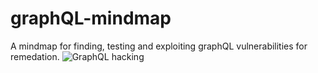 # graphQL-mindmap
A mindmap for finding, testing and exploiting graphQL vulnerabilities for remedation.
![GraphQL hacking](https://github.com/rtificial-flava/graphQL-mindmap/assets/77560187/17499276-49c3-485c-b769-f3e38688ce55)
